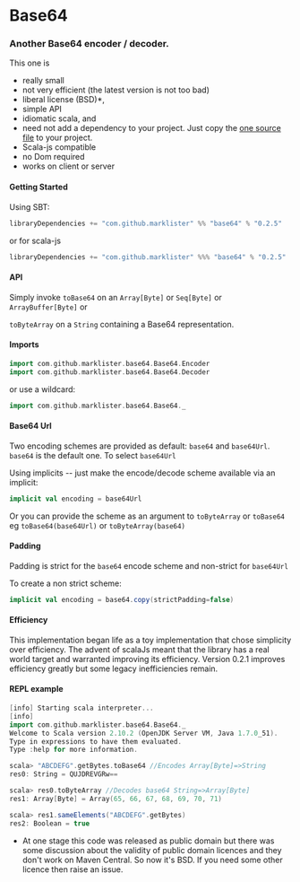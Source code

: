# Base64

### Another Base64 encoder / decoder.

This one is 
 + really small
 + not very efficient (the latest version is not too bad)
 + liberal license (BSD)*,
 + simple API
 + idiomatic scala, and 
 + need not add a dependency to your project.  Just copy the [one source file](https://github.com/marklister/base64/blob/master/shared/src/main/scala/Base64.scala) to your project.
 + Scala-js compatible
 + no Dom required
 + works on client or server 
 
#### Getting Started

Using SBT:
```sbt
libraryDependencies += "com.github.marklister" %% "base64" % "0.2.5"
```
or for scala-js
```sbt
libraryDependencies += "com.github.marklister" %%% "base64" % "0.2.5"
```

#### API

Simply invoke `toBase64` on an `Array[Byte]`  or `Seq[Byte]` or `ArrayBuffer[Byte]` or

`toByteArray` on a `String` containing a Base64 representation.

#### Imports

```scala
import com.github.marklister.base64.Base64.Encoder 
import com.github.marklister.base64.Base64.Decoder
```

or use a wildcard:

```scala
import com.github.marklister.base64.Base64._
```

#### Base64 Url

Two encoding schemes are provided as default: `base64` and `base64Url`.  `base64` is the default one.  To select
`base64Url`

Using implicits -- just make the encode/decode scheme available via an implicit:

```scala
implicit val encoding = base64Url
```

Or you can provide the scheme as an argument to `toByteArray` or `toBase64` eg `toBase64(base64Url)` or `toByteArray(base64)`

#### Padding

Padding is strict for the `base64` encode scheme and non-strict for `base64Url`

To create a non strict scheme:

```scala
implicit val encoding = base64.copy(strictPadding=false)
```

#### Efficiency

This implementation began life as a toy implementation that chose simplicity over efficiency.
The advent of scalaJs meant that the library has a real world target and warranted
improving its efficiency.  Version 0.2.1 improves efficiency greatly but some legacy inefficiencies remain. 

#### REPL example

```sbt
[info] Starting scala interpreter...
[info] 
import com.github.marklister.base64.Base64._
Welcome to Scala version 2.10.2 (OpenJDK Server VM, Java 1.7.0_51).
Type in expressions to have them evaluated.
Type :help for more information.

scala> "ABCDEFG".getBytes.toBase64 //Encodes Array[Byte]=>String
res0: String = QUJDREVGRw==

scala> res0.toByteArray //Decodes base64 String=>Array[Byte]
res1: Array[Byte] = Array(65, 66, 67, 68, 69, 70, 71)

scala> res1.sameElements("ABCDEFG".getBytes)
res2: Boolean = true
```


* At one stage this code was released as public domain but there was some discussion about the validity of public
  domain licences and they don't work on Maven Central.  So now it's BSD.  If you need some other licence then raise an
  issue.
